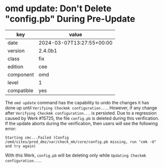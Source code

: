 [//]: # (werk v2)
# omd update: Don't Delete "config.pb" During Pre-Update

key        | value
---------- | ---
date       | 2024-03-07T13:27:55+00:00
version    | 2.4.0b1
class      | fix
edition    | cee
component  | omd
level      | 1
compatible | yes

The `omd update` command has the capability to undo the changes it has done up until `Verifying
Checkmk configuration...`. However, if any change after `Verifying Checkmk configuration...` is
persisted. Due to a regression caused by Werk #15725, the file `config.pb` is deleted during this
verification. If the update aborts during the verification, then users will see the following error:
```
Starting cmc...Failed (Config /omd/sites/prod_dmz/var/check_mk/core/config.pb missing, run "cmk -U" and try again)
```
With this Werk, `config.pb` will be deleting only while `Updating Checkmk configuration...`.
